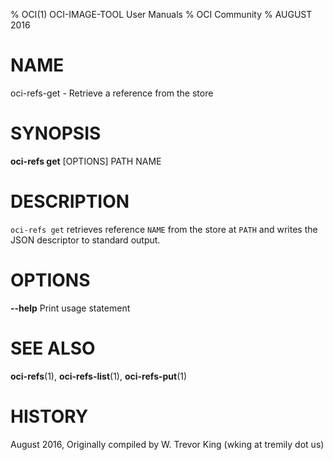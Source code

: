 % OCI(1) OCI-IMAGE-TOOL User Manuals
% OCI Community
% AUGUST 2016
# NAME

oci-refs-get \- Retrieve a reference from the store

# SYNOPSIS

**oci-refs get** [OPTIONS] PATH NAME

# DESCRIPTION

`oci-refs get` retrieves reference `NAME` from the store at `PATH` and writes the JSON descriptor to standard output.

# OPTIONS

**--help**
  Print usage statement

# SEE ALSO

**oci-refs**(1), **oci-refs-list**(1), **oci-refs-put**(1)

# HISTORY

August 2016, Originally compiled by W. Trevor King (wking at tremily dot us)
